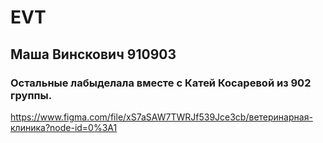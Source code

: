# EVT
## Маша Винскович 910903
### Остальные лабыделала вместе с Катей  Косаревой из 902 группы.

https://www.figma.com/file/xS7aSAW7TWRJf539Jce3cb/ветеринарная-клиника?node-id=0%3A1
